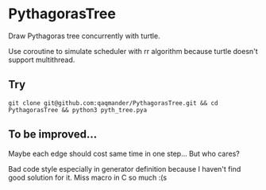 # PythagorasTree

Draw Pythagoras tree concurrently with turtle.

Use coroutine to simulate scheduler with rr algorithm because turtle doesn't support multithread.

## Try

    git clone git@github.com:qaqmander/PythagorasTree.git && cd PythagorasTree && python3 pyth_tree.pya
    
## To be improved...

Maybe each edge should cost same time in one step... But who cares?

Bad code style especially in generator definition because I haven't find good solution for it. Miss macro in C so much :(s 

